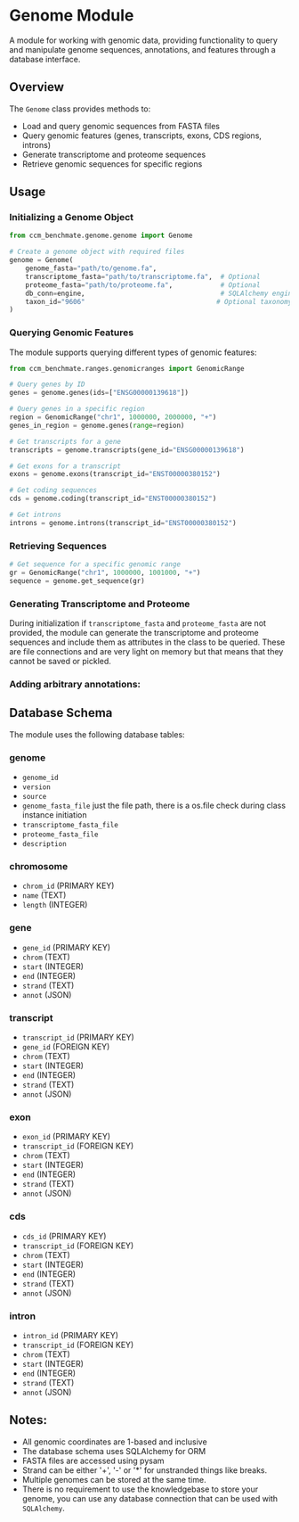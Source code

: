 
# Genome Module

A module for working with genomic data, providing functionality to query and manipulate genome sequences, annotations, and features through a database interface.

## Overview

The `Genome` class provides methods to:
- Load and query genomic sequences from FASTA files
- Query genomic features (genes, transcripts, exons, CDS regions, introns) 
- Generate transcriptome and proteome sequences
- Retrieve genomic sequences for specific regions

## Usage

### Initializing a Genome Object

```python
from ccm_benchmate.genome.genome import Genome

# Create a genome object with required files
genome = Genome(
    genome_fasta="path/to/genome.fa",
    transcriptome_fasta="path/to/transcriptome.fa",  # Optional
    proteome_fasta="path/to/proteome.fa",            # Optional
    db_conn=engine,                                  # SQLAlchemy engine
    taxon_id="9606"                                 # Optional taxonomy ID
)
```

### Querying Genomic Features

The module supports querying different types of genomic features:

```python
from ccm_benchmate.ranges.genomicranges import GenomicRange

# Query genes by ID
genes = genome.genes(ids=["ENSG00000139618"])

# Query genes in a specific region
region = GenomicRange("chr1", 1000000, 2000000, "+")
genes_in_region = genome.genes(range=region)

# Get transcripts for a gene
transcripts = genome.transcripts(gene_id="ENSG00000139618")

# Get exons for a transcript
exons = genome.exons(transcript_id="ENST00000380152")

# Get coding sequences
cds = genome.coding(transcript_id="ENST00000380152")

# Get introns
introns = genome.introns(transcript_id="ENST00000380152")
```

### Retrieving Sequences

```python
# Get sequence for a specific genomic range
gr = GenomicRange("chr1", 1000000, 1001000, "+")
sequence = genome.get_sequence(gr)
```

### Generating Transcriptome and Proteome

During initialization if `transcriptome_fasta` and `proteome_fasta` are not provided, the module can generate the 
transcriptome and proteome sequences and include them as attributes in the class to be queried. These are file connections
and are very light on memory but that means that they cannot be saved or pickled. 

### Adding arbitrary annotations:


## Database Schema

The module uses the following database tables:

### genome
- `genome_id`
- `version`
- `source`
- `genome_fasta_file` just the file path, there is a os.file check during
class instance initiation
- `transcriptome_fasta_file`
- `proteome_fasta_file`
- `description`

### chromosome
- `chrom_id` (PRIMARY KEY)
- `name` (TEXT)
- `length` (INTEGER)

### gene
- `gene_id` (PRIMARY KEY)
- `chrom` (TEXT)
- `start` (INTEGER)
- `end` (INTEGER)
- `strand` (TEXT)
- `annot` (JSON)

### transcript
- `transcript_id` (PRIMARY KEY)
- `gene_id` (FOREIGN KEY)
- `chrom` (TEXT)
- `start` (INTEGER)
- `end` (INTEGER)
- `strand` (TEXT)
- `annot` (JSON)

### exon
- `exon_id` (PRIMARY KEY)
- `transcript_id` (FOREIGN KEY)
- `chrom` (TEXT)
- `start` (INTEGER)
- `end` (INTEGER)
- `strand` (TEXT)
- `annot` (JSON)

### cds
- `cds_id` (PRIMARY KEY)
- `transcript_id` (FOREIGN KEY)
- `chrom` (TEXT)
- `start` (INTEGER)
- `end` (INTEGER)
- `strand` (TEXT)
- `annot` (JSON)

### intron
- `intron_id` (PRIMARY KEY)
- `transcript_id` (FOREIGN KEY)
- `chrom` (TEXT)
- `start` (INTEGER)
- `end` (INTEGER)
- `strand` (TEXT)
- `annot` (JSON)

## Notes:

- All genomic coordinates are 1-based and inclusive
- The database schema uses SQLAlchemy for ORM
- FASTA files are accessed using pysam
- Strand can be either '+', '-' or '*' for unstranded things like breaks. 
- Multiple genomes can be stored at the same time. 
- There is no requirement to use the knowledgebase to store your genome, you can use
any database connection that can be used with `SQLAlchemy`. 

